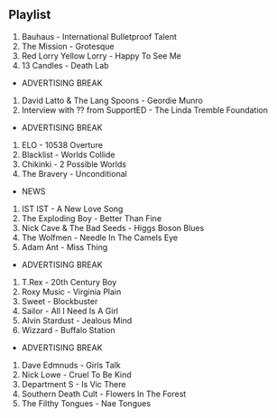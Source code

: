 ## Playlist

1. Bauhaus - International Bulletproof Talent
2. The Mission - Grotesque
3. Red Lorry Yellow Lorry - Happy To See Me
4. 13 Candles - Death Lab

- ADVERTISING BREAK

1. David Latto & The Lang Spoons - Geordie Munro
2. Interview with ?? from SupportED - The Linda Tremble Foundation

- ADVERTISING BREAK

1. ELO - 10538 Overture
2. Blacklist - Worlds Collide
3. Chikinki - 2 Possible Worlds
4. The Bravery - Unconditional

- NEWS

1. IST IST - A New Love Song
2. The Exploding Boy - Better Than Fine
3. Nick Cave & The Bad Seeds - Higgs Boson Blues
4. The Wolfmen - Needle In The Camels Eye
5. Adam Ant - Miss Thing

- ADVERTISING BREAK

1. T.Rex - 20th Century Boy
2. Roxy Music - Virginia Plain
3. Sweet - Blockbuster
4. Sailor - All I Need Is A Girl
5. Alvin Stardust - Jealous Mind
6. Wizzard - Buffalo Station

- ADVERTISING BREAK

1. Dave Edmnuds - Girls Talk
2. Nick Lowe - Cruel To Be Kind
3. Department S - Is Vic There
4. Southern Death Cult - Flowers In The Forest
5. The Filthy Tongues - Nae Tongues
